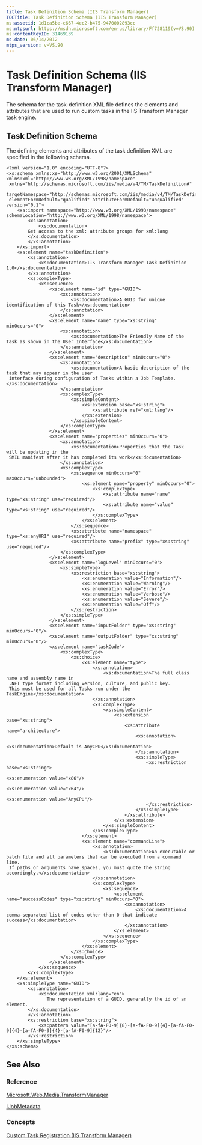 ```yaml
---
title: Task Definition Schema (IIS Transform Manager)
TOCTitle: Task Definition Schema (IIS Transform Manager)
ms:assetid: 1d1ca5be-c667-4ec2-b475-9470002893cc
ms:mtpsurl: https://msdn.microsoft.com/en-us/library/Ff728119(v=VS.90)
ms:contentKeyID: 31469139
ms.date: 06/14/2012
mtps_version: v=VS.90
---
```


# Task Definition Schema (IIS Transform Manager)

The schema for the task-definition XML file defines the elements and attributes that are used to run custom tasks in the IIS Transform Manager task engine.

## Task Definition Schema

The defining elements and attributes of the task definition XML are specified in the following schema.

    <?xml version="1.0" encoding="UTF-8"?>
    <xs:schema xmlns:xs="http://www.w3.org/2001/XMLSchema" xmlns:xml="http://www.w3.org/XML/1998/namespace"
     xmlns="http://schemas.microsoft.com/iis/media/v4/TM/TaskDefinition#"
     targetNamespace="http://schemas.microsoft.com/iis/media/v4/TM/TaskDefinition#"
     elementFormDefault="qualified" attributeFormDefault="unqualified" version="0.1">
        <xs:import namespace="http://www.w3.org/XML/1998/namespace" schemaLocation="http://www.w3.org/XML/1998/namespace">
            <xs:annotation>
                <xs:documentation>
            Get access to the xml: attribute groups for xml:lang
            </xs:documentation>
            </xs:annotation>
        </xs:import>
        <xs:element name="taskDefinition">
            <xs:annotation>
                <xs:documentation>IIS Transform Manager Task Definition 1.0</xs:documentation>
            </xs:annotation>
            <xs:complexType>
                <xs:sequence>
                    <xs:element name="id" type="GUID">
                        <xs:annotation>
                            <xs:documentation>A GUID for unique identification of this Task</xs:documentation>
                        </xs:annotation>
                    </xs:element>
                    <xs:element name="name" type="xs:string" minOccurs="0">
                        <xs:annotation>
                            <xs:documentation>The Friendly Name of the Task as shown in the User Interface</xs:documentation>
                        </xs:annotation>
                    </xs:element>
                    <xs:element name="description" minOccurs="0">
                        <xs:annotation>
                            <xs:documentation>A basic description of the task that may appear in the user
     interface during configuration of Tasks within a Job Template.</xs:documentation>
                        </xs:annotation>
                        <xs:complexType>
                            <xs:simpleContent>
                                <xs:extension base="xs:string">
                                    <xs:attribute ref="xml:lang"/>
                                </xs:extension>
                            </xs:simpleContent>
                        </xs:complexType>
                    </xs:element>
                    <xs:element name="properties" minOccurs="0">
                        <xs:annotation>
                            <xs:documentation>Properties that the Task will be updating in the
     SMIL manifest after it has completed its work</xs:documentation>
                        </xs:annotation>
                        <xs:complexType>
                            <xs:sequence minOccurs="0" maxOccurs="unbounded">
                                <xs:element name="property" minOccurs="0">
                                    <xs:complexType>
                                        <xs:attribute name="name" type="xs:string" use="required"/>
                                        <xs:attribute name="value" type="xs:string" use="required"/>
                                    </xs:complexType>
                                </xs:element>
                            </xs:sequence>
                            <xs:attribute name="namespace" type="xs:anyURI" use="required"/>
                            <xs:attribute name="prefix" type="xs:string" use="required"/>
                        </xs:complexType>
                    </xs:element>
                    <xs:element name="logLevel" minOccurs="0">
                        <xs:simpleType>
                            <xs:restriction base="xs:string">
                                <xs:enumeration value="Information"/>
                                <xs:enumeration value="Warning"/>
                                <xs:enumeration value="Error"/>
                                <xs:enumeration value="Verbose"/>
                                <xs:enumeration value="Severe"/>
                                <xs:enumeration value="Off"/>
                            </xs:restriction>
                        </xs:simpleType>
                    </xs:element>
                    <xs:element name="inputFolder" type="xs:string" minOccurs="0"/>
                    <xs:element name="outputFolder" type="xs:string" minOccurs="0"/>
                    <xs:element name="taskCode">
                        <xs:complexType>
                            <xs:choice>
                                <xs:element name="type">
                                    <xs:annotation>
                                        <xs:documentation>The full class name and assembly name in
     .NET type format including version, culture, and public key.
     This must be used for all Tasks run under the TaskEngine</xs:documentation>
                                    </xs:annotation>
                                    <xs:complexType>
                                        <xs:simpleContent>
                                            <xs:extension base="xs:string">
                                                <xs:attribute name="architecture">
                                                    <xs:annotation>
                                                        <xs:documentation>Default is AnyCPU</xs:documentation>
                                                    </xs:annotation>
                                                    <xs:simpleType>
                                                        <xs:restriction base="xs:string">
                                                            <xs:enumeration value="x86"/>
                                                            <xs:enumeration value="x64"/>
                                                            <xs:enumeration value="AnyCPU"/>
                                                        </xs:restriction>
                                                    </xs:simpleType>
                                                </xs:attribute>
                                            </xs:extension>
                                        </xs:simpleContent>
                                    </xs:complexType>
                                </xs:element>
                                <xs:element name="commandLine">
                                    <xs:annotation>
                                        <xs:documentation>An executable or batch file and all parameters that can be executed from a command line.
     If paths or arguments have spaces, you must quote the string accordingly.</xs:documentation>
                                    </xs:annotation>
                                    <xs:complexType>
                                        <xs:sequence>
                                            <xs:element name="successCodes" type="xs:string" minOccurs="0">
                                                <xs:annotation>
                                                    <xs:documentation>A comma-separated list of codes other than 0 that indicate success</xs:documentation>
                                                </xs:annotation>
                                            </xs:element>
                                        </xs:sequence>
                                    </xs:complexType>
                                </xs:element>
                            </xs:choice>
                        </xs:complexType>
                    </xs:element>
                </xs:sequence>
            </xs:complexType>
        </xs:element>
        <xs:simpleType name="GUID">
            <xs:annotation>
                <xs:documentation xml:lang="en">
                   The representation of a GUID, generally the id of an element.
            </xs:documentation>
            </xs:annotation>
            <xs:restriction base="xs:string">
                <xs:pattern value="[a-fA-F0-9]{8}-[a-fA-F0-9]{4}-[a-fA-F0-9]{4}-[a-fA-F0-9]{4}-[a-fA-F0-9]{12}"/>
            </xs:restriction>
        </xs:simpleType>
    </xs:schema>

## See Also

### Reference

[Microsoft.Web.Media.TransformManager](microsoft-web-media-transformmanager-namespace.md)

[IJobMetadata](ijobmetadata-interface-microsoft-web-media-transformmanager.md)

### Concepts

[Custom Task Registration (IIS Transform Manager)](custom-task-registration-iis-transform-manager.md)

